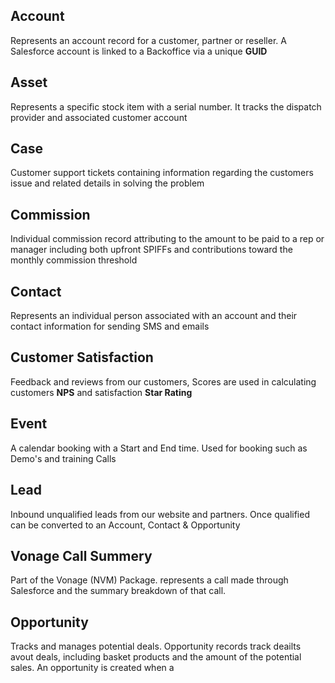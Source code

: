 ## Account
Represents an account record for a customer, partner or reseller. A Salesforce account is linked to a Backoffice via a unique **GUID**
## Asset
Represents a specific stock item with a serial number. It tracks the dispatch provider and associated customer account
## Case
Customer support tickets containing information regarding the customers issue and related details in solving the problem
## Commission 
Individual commission record attributing to the amount to be paid to a rep or manager including both upfront SPIFFs and contributions toward the monthly commission threshold
## Contact
Represents an individual person associated with an account and their contact information for sending SMS and emails
## Customer Satisfaction 
Feedback and reviews from our customers, Scores are used in calculating customers **NPS** and satisfaction **Star Rating**
## Event
A calendar booking with a Start and End time. Used for booking such as Demo's and training Calls
## Lead
Inbound unqualified leads from our website and partners. Once qualified can be converted to an Account, Contact & Opportunity
## Vonage Call Summery
Part of the Vonage (NVM) Package. represents a call made through Salesforce and the summary breakdown of that call.
## Opportunity 
Tracks and manages potential deals. Opportunity records track deailts avout deals, including basket products and the amount of the potential sales. An opportunity is created when a 